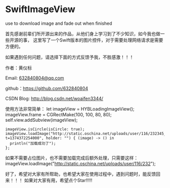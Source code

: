 # SwiftImageView
use to download image and fade out when finished

首先感谢前辈们所开源出来的作品，从他们身上学习到了不少知识，如今我也做一些开源的事，
这里写了一个Swift版本的图片控件，对于需要处理网络请求是需要方便的。

如果遇到任何问题，请选择下面的方式反馈予我，不胜感激！！！

作者：黄仪标

Email: 632840804@qq.com

github：https://github.com/632840804

CSDN Blog: http://blog.csdn.net/woaifen3344/

使用方法非常简单：
    let imageView = HYBLoadingImageView();
    imageView.frame = CGRectMake(100, 100, 80, 80);
    self.view.addSubview(imageView);
    
    imageView.isCircle(isCircle: true);
    imageView.loadImage("http://static.oschina.net/uploads/user/116/232345_50.jpg?t=1374372254000", holder: "") { (image) -> () in
      println("加载成功了");
    };
  如果不需要占位图片，也不需要加载完成后额外处理，只需要这样：
  imageView.loadImage("http://static.oschina.net/uploads/user/116/232");
  
  
  好了，希望对大家有所帮助，也希望大家在使用过程中，遇到问题时，能反馈回来！！！
  如果对大家有用，希望点个Star!!!!!
